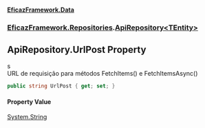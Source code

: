 #### [EficazFramework.Data](EficazFrameworkData.md 'EficazFramework Data')
### [EficazFramework.Repositories](EficazFrameworkData.md#EficazFramework.Repositories 'EficazFramework.Repositories').[ApiRepository&lt;TEntity&gt;](EficazFramework.Repositories/ApiRepository_TEntity_.md 'EficazFramework.Repositories.ApiRepository<TEntity>')

## ApiRepository<TEntity>.UrlPost Property

s  
            URL de requisição para métodos FetchItems() e FetchItemsAsync()

```csharp
public string UrlPost { get; set; }
```

#### Property Value
[System.String](https://docs.microsoft.com/en-us/dotnet/api/System.String 'System.String')